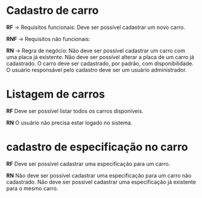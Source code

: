 # Cadastro de carro
**RF** -> Requisitos funcionais:
Deve ser possível cadastrar um novo carro.

**RNF** -> Requisitos não funcionais:

**RN** -> Regra de negócio:
Não deve ser possível cadastrar um carro com uma placa já existente.
Não deve ser possível alterar a placa de um carro já cadastrado.
O carro deve ser cadastrado, por padrão, com disponibilidade.
O usuário responsável pelo cadastro deve ser um usuário administrador.

# Listagem de carros
**RF**
Deve ser possível listar todos os carros disponíveis.

**RN**
O usuário não precisa estar logado no sistema.

# cadastro de especificação no carro
**RF**
Deve ser possível cadastrar uma especificação para um carro.

**RN**
Não deve ser possível cadastrar uma especificação para um carro não cadastrado.
Não deve ser possível cadastrar uma especificação já existente para o mesmo carro.
